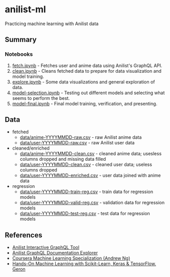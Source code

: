 # anilist-ml

Practicing machine learning with Anilist data

## Summary

### Notebooks

1. [fetch.ipynb](fetch.ipynb) - Fetches user and anime data using Anilist's GraphQL API.
2. [clean.ipynb](clean.ipynb) - Cleans fetched data to prepare for data visualization and model training.
3. [explore.ipynb](explore.ipynb) - Some data visualizations and general exploration of data.
4. [model-selection.ipynb](model-selection.ipynb) - Testing out different models and selecting what seems to perform the best.
5. [model-final.ipynb](model-final.ipynb) - Final model training, verification, and presenting.

## Data

- fetched
  - [data/anime-YYYYMMDD-raw.csv](data/anime-20220927-raw.csv) - raw Anilist anime data
  - [data/user-YYYYMMDD-raw.csv](data/user-20220927-raw.csv) - raw Anilist user data
- cleaned/enriched
  - [data/anime-YYYYMMDD-clean.csv](data/anime-20220927-clean.csv) - cleaned anime data; usesless columns dropped and missing data filled
  - [data/user-YYYYMMDD-clean.csv](data/user-20220927-clean.csv) - cleaned user data; useless columns dropped
  - [data/user-YYYYMMDD-enriched.csv](data/user-20220927-enriched.csv) - user data joined with anime data
- regression
  - [data/user-YYYYMMDD-train-reg.csv](data/user-20220927-reg-train.csv) - train data for regression models
  - [data/user-YYYYMMDD-valid-reg.csv](data/user-20220927-reg-valid.csv) - validation data for regression models
  - [data/user-YYYYMMDD-test-reg.csv](data/user-20220927-reg-test.csv) - test data for regression models

## References

- [Anilist Interactive GraphQL Tool](https://anilist.co/graphiql)
- [Anilist GraphQL Documentation Explorer](https://anilist.github.io/ApiV2-GraphQL-Docs/)
- [Coursera Machine Learning Specialization (Andrew Ng)](https://www.coursera.org/specializations/machine-learning-introduction)
- [Hands-On Machine Learning with Scikit-Learn, Keras & TensorFlow. Geron](https://www.amazon.com/Hands-Machine-Learning-Scikit-Learn-TensorFlow/dp/1492032646)
